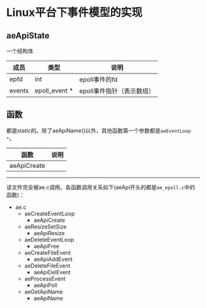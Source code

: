Linux平台下事件模型的实现
========
## aeApiState
一个结构体

|成员|类型|说明
|---|---|----
|epfd|int|epoll事件的fd
|events|epoll_event *|epoll事件指针（表示数组）

## 函数
都是static的。除了aeApiName()以外，其他函数第一个参数都是`aeEventLoop *`。

|函数|说明
|---|----
|aeApiCreate|

-----------
该文件完全被ae.c调用。各函数调用关系如下(aeApi开头的都是`ae_epoll.c`中的函数)：

- ae.c
  - aeCreateEventLoop
    - aeApiCreate
  - aeResizeSetSize
    - aeApiResize
  - aeDeleteEventLoop
    - aeApiFree
  - aeCreateFileEvent
    - aeApiAddEvent
  - aeDeleteFileEvent
    - aeApiDelEvent
  - aeProcessEvent
    - aeApiPoll
  - aeGetApiName
    - aeApiName
